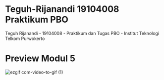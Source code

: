 # Teguh-Rijanandi 19104008 Praktikum PBO
Teguh Rijanandi - 19104008 - Praktikum dan Tugas PBO - Institut Teknologi Telkom Purwokerto

# Preview Modul 5

![ezgif com-video-to-gif (1)](https://user-images.githubusercontent.com/43981051/98250093-9da98a00-1fa9-11eb-83b7-d6527fd5fb4a.gif)
